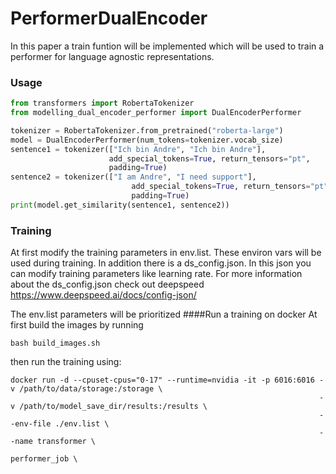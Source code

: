 # PerformerDualEncoder
In this paper a train funtion will be implemented which will be used to train a performer for language agnostic representations.

### Usage
```python
from transformers import RobertaTokenizer
from modelling_dual_encoder_performer import DualEncoderPerformer

tokenizer = RobertaTokenizer.from_pretrained("roberta-large")
model = DualEncoderPerformer(num_tokens=tokenizer.vocab_size)
sentence1 = tokenizer(["Ich bin Andre", "Ich bin Andre"],
                      add_special_tokens=True, return_tensors="pt",
                      padding=True)
sentence2 = tokenizer(["I am Andre", "I need support"],
                           add_special_tokens=True, return_tensors="pt",
                           padding=True)
print(model.get_similarity(sentence1, sentence2))
```

### Training
At first modify the training parameters in env.list. These environ vars will be used during training.
In addition there is a ds_config.json. 
In this json you can modify training parameters like learning rate.
For more information about the ds_config.json check out deepspeed https://www.deepspeed.ai/docs/config-json/

The env.list parameters will be prioritized
####Run a training on docker
At first build the images by running
```
bash build_images.sh
```
then run the training using:
```
docker run -d --cpuset-cpus="0-17" --runtime=nvidia -it -p 6016:6016 -v /path/to/data/storage:/storage \ 
                                                                     -v /path/to/model_save_dir/results:/results \
                                                                     --env-file ./env.list \
                                                                     --name transformer \
                                                                      performer_job \
```
